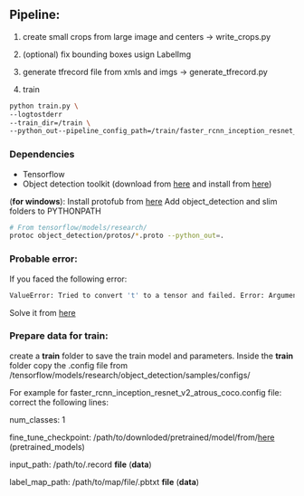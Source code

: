 ## Pipeline:

1) create small crops from large image and centers -> write_crops.py

2) (optional) fix bounding boxes usign LabelImg

3) generate tfrecord file from xmls and imgs -> generate_tfrecord.py

4) train
```bash
python train.py \
--logtostderr
--train_dir=/train \
--python_out--pipeline_config_path=/train/faster_rcnn_inception_resnet_v2_atrous_coco.config
```
### Dependencies

* Tensorflow
* Object detection toolkit (download from [here](https://github.com/tensorflow/models) and install from [here](https://github.com/tensorflow/models/blob/master/research/object_detection/g3doc/installation.md))

(__for windows__): Install protofub from [here](https://github.com/google/protobuf/releases)
Add object_detection and slim folders to PYTHONPATH
``` bash
# From tensorflow/models/research/
protoc object_detection/protos/*.proto --python_out=.
```

### Probable error:

 If you faced the following error:
```bash
ValueError: Tried to convert 't' to a tensor and failed. Error: Argument must be a dense tensor: range(0, 3) - got shape [3], but wanted [].
```

Solve it from [here](https://github.com/tensorflow/models/issues/3705)

### Prepare data for train:

 create a __train__ folder to save the train model and parameters. Inside the __train__ folder copy the .config file from /tensorflow/models/research/object_detection/samples/configs/

For example for faster_rcnn_inception_resnet_v2_atrous_coco.config file: correct the following lines:

num_classes: 1

fine_tune_checkpoint: /path/to/downloded/pretrained/model/from/[here](https://github.com/tensorflow/models/blob/master/research/object_detection/g3doc/detection_model_zoo.md) (pretrained_models)

input_path: /path/to/.record __file__ (__data__)

label_map_path: /path/to/map/file/.pbtxt __file__ (__data__)